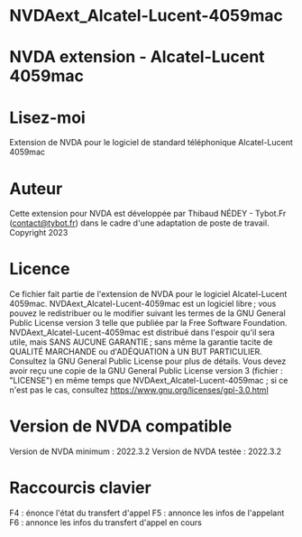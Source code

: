 # NVDAext_Alcatel-Lucent-4059mac
# NVDA extension - Alcatel-Lucent 4059mac

# Lisez-moi
Extension de NVDA pour le logiciel de standard téléphonique Alcatel-Lucent 4059mac

# Auteur
Cette extension pour NVDA est développée par Thibaud NÉDEY - Tybot.Fr (contact@tybot.fr) dans le cadre d'une adaptation de poste de travail.
Copyright 2023

# Licence
Ce fichier fait partie de l'extension de NVDA pour le logiciel Alcatel-Lucent 4059mac.
NVDAext_Alcatel-Lucent-4059mac est un logiciel libre ; vous pouvez le redistribuer ou le modifier suivant les termes de la GNU General Public License version 3 telle que publiée par la Free Software Foundation.
NVDAext_Alcatel-Lucent-4059mac est distribué dans l'espoir qu'il sera utile, mais SANS AUCUNE GARANTIE ; sans même la garantie tacite de QUALITÉ MARCHANDE ou d'ADÉQUATION à UN BUT PARTICULIER. Consultez la GNU General Public License pour plus de détails.
Vous devez avoir reçu une copie de la GNU General Public License version 3 (fichier : "LICENSE") en même temps que NVDAext_Alcatel-Lucent-4059mac ; si ce n'est pas le cas, consultez https://www.gnu.org/licenses/gpl-3.0.html

# Version de NVDA compatible
Version de NVDA minimum : 2022.3.2
Version de NVDA testée : 2022.3.2

# Raccourcis clavier
F4 : énonce l'état du transfert d'appel
F5 : annonce les infos de l'appelant
F6 : annonce les infos du transfert d'appel en cours
